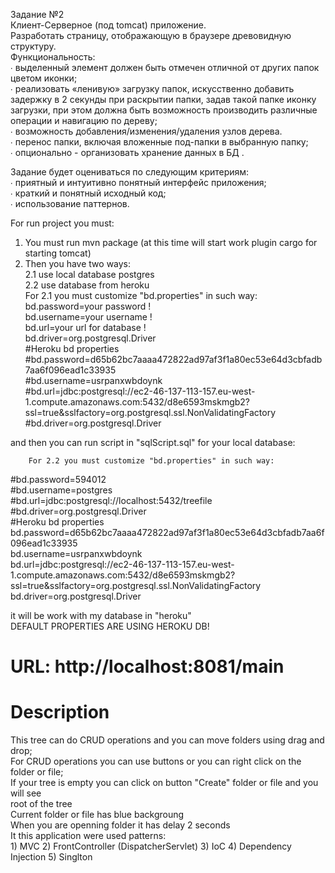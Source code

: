 Задание №2 <br>
Клиент-Серверное (под tomcat) приложение.<br>
Разработать страницу, отображающую в браузере древовидную структуру.<br>
Функциональность:<br>
∙  выделенный элемент должен быть отмечен отличной от других папок цветом иконки;<br>
∙  реализовать «ленивую» загрузку папок, искусственно добавить задержку в 2 секунды при раскрытии папки, задав такой папке иконку загрузки, при этом должна быть возможность производить различные операции и навигацию по дереву;<br>
∙  возможность добавления/изменения/удаления узлов дерева.<br>
∙  перенос папки, включая вложенные под-папки в выбранную папку;<br>
∙  опционально - организовать хранение данных в БД .<br>
 
Задание будет оцениваться по следующим критериям:<br>
∙  приятный и интуитивно понятный интерфейс приложения;<br>
∙  краткий и понятный исходный код;<br>
∙  использование паттернов.<br>

For run project you must:
1) You must run mvn package (at this time will start work plugin cargo for starting tomcat) 
2) Then you have two ways: <br>
 2.1 use local database postgres<br>
 2.2 use database from heroku<br>
      For 2.1 you must customize "bd.properties" in such way:<br>
bd.password=your password !<br>
bd.username=your username !<br>
bd.url=your url for database !<br>
bd.driver=org.postgresql.Driver<br>
#Heroku bd properties <br>
#bd.password=d65b62bc7aaaa472822ad97af3f1a80ec53e64d3cbfadb7aa6f096ead1c33935<br>
#bd.username=usrpanxwbdoynk<br>
#bd.url=jdbc:postgresql://ec2-46-137-113-157.eu-west-1.compute.amazonaws.com:5432/d8e6593mskmgb2?ssl=true&sslfactory=org.postgresql.ssl.NonValidatingFactory<br>
#bd.driver=org.postgresql.Driver<br>

and then you can run script in "sqlScript.sql" for your local database: 

        For 2.2 you must customize "bd.properties" in such way:
        
#bd.password=594012<br>
#bd.username=postgres<br>
#bd.url=jdbc:postgresql://localhost:5432/treefile<br>
#bd.driver=org.postgresql.Driver<br>
#Heroku bd properties<br>
bd.password=d65b62bc7aaaa472822ad97af3f1a80ec53e64d3cbfadb7aa6f096ead1c33935<br>
bd.username=usrpanxwbdoynk<br>
bd.url=jdbc:postgresql://ec2-46-137-113-157.eu-west-1.compute.amazonaws.com:5432/d8e6593mskmgb2?ssl=true&sslfactory=org.postgresql.ssl.NonValidatingFactory<br>
bd.driver=org.postgresql.Driver<br>

it will be work with my database in "heroku"
<br>
DEFAULT PROPERTIES ARE USING HEROKU DB!<br>
<h1>URL: http://localhost:8081/main </h1>

<h1>Description</h1>
This tree can do CRUD operations and you can move folders using drag and drop;<br>
For CRUD operations you can use buttons or you can right click on the folder or file;<br>
If your tree is empty you can click on button "Create" folder or file and you will see<br>
root of the tree
<br>
Current folder or file has blue backgroung
<br>
When you are openning folder it has delay 2 seconds
<br>
It this application were used patterns:<br>
1) MVC
2) FrontController (DispatcherServlet)
3) IoC
4) Dependency Injection
5) Singlton